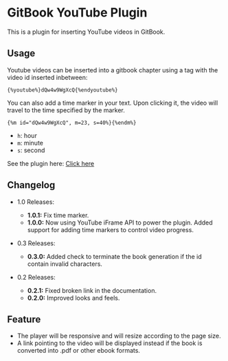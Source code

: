 GitBook YouTube Plugin
===

This is a plugin for inserting YouTube videos in GitBook.

## Usage

Youtube videos can be inserted into a gitbook chapter using a tag with the video id inserted inbetween:

```
{%youtube%}dQw4w9WgXcQ{%endyoutube%}
```

You can also add a time marker in your text. Upon clicking it, the video will travel to the time specified by the marker.

```
{%m id="dQw4w9WgXcQ", m=23, s=40%}{%endm%}
```

* ```h```: hour
* ```m```: minute
* ```s```: second

See the plugin here: [Click here](http://ymcatar.gitbooks.io/gitbook-test/content/testing_youtubex.html)

## Changelog

* 1.0 Releases:
	* **1.0.1:** Fix time marker.
	* **1.0.0:** Now using YouTube iFrame API to power the plugin. Added support for adding time markers to control video progress.

* 0.3 Releases:
	* **0.3.0:** Added check to terminate the book generation if the id contain invalid characters.

* 0.2 Releases:
	* **0.2.1:** Fixed broken link in the documentation.
	* **0.2.0:** Improved looks and feels.

## Feature

* The player will be responsive and will resize according to the page size.
* A link pointing to the video will be displayed instead if the book is converted into .pdf or other ebook formats.
